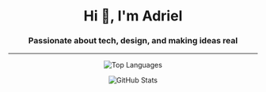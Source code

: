<h1 align="center">Hi 👋, I'm Adriel</h1>
<h3 align="center">Passionate about tech, design, and making ideas real</h3>

---

<p align="center">
  <img src="https://github-readme-stats.vercel.app/api/top-langs?username=dsadriel&show_icons=true&locale=en&layout=compact" alt="Top Languages" />
</p>

<p align="center">
  <img src="https://github-readme-stats.vercel.app/api?username=dsadriel&show_icons=true&locale=en" alt="GitHub Stats" />
</p>

